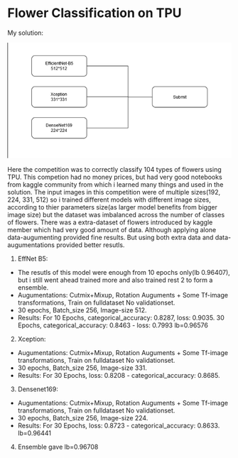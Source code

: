 
# Flower Classification on TPU
My solution:
  
![1](sol21.png)

Here the competition was to correctly classify 104 types of flowers using TPU. This competion had no money prices, but had very good notebooks from kaggle community from which i learned many things and used in the solution. The input images in this competition were of multiple sizes(192, 224, 331, 512) so i trained different models with different image sizes, according to thier parameters size(as larger model benefits from bigger image size) but the dataset was imbalanced across the number of classes of flowers. There was a extra-dataset of flowers introduced by kaggle member which had very good amount of data. Although applying alone data-augumenting provided fine results. But using both extra data and data-augumentations provided better resutls. 

1. EffNet B5:
  - The resutls of this model were enough from 10 epochs only(lb 0.96407), but i still went ahead trained more and also trained rest 2 to form a ensemble.
  - Augumentations: Cutmix+Mixup, Rotation Auguments + Some Tf-image transformations, Train on fulldataset No validationset.
  - 30 epochs, Batch_size 256, Image-size 512.
  - Results: For 10 Epochs, categorical_accuracy: 0.8287, loss: 0.9035. 30 Epochs, categorical_accuracy: 0.8463 - loss: 0.7993 lb=0.96576
  
2. Xception:
  - Augumentations: Cutmix+Mixup, Rotation Auguments + Some Tf-image transformations, Train on fulldataset No validationset.
  - 30 epochs, Batch_size 256, Image-size 331.
  - Results: For 30 Epochs, loss: 0.8208 - categorical_accuracy: 0.8685.
  
3. Densenet169:  
  - Augumentations: Cutmix+Mixup, Rotation Auguments + Some Tf-image transformations, Train on fulldataset No validationset.
  - 30 epochs, Batch_size 256, Image-size 224.
  - Results: For 30 Epochs, loss: 0.8723 - categorical_accuracy: 0.8633. lb=0.96441
  
4. Ensemble gave lb=0.96708  
